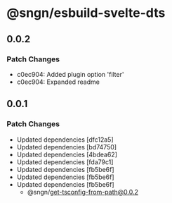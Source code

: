 # @sngn/esbuild-svelte-dts

## 0.0.2

### Patch Changes

- c0ec904: Added plugin option 'filter'
- c0ec904: Expanded readme

## 0.0.1

### Patch Changes

- Updated dependencies [dfc12a5]
- Updated dependencies [bd74750]
- Updated dependencies [4bdea62]
- Updated dependencies [fda79c1]
- Updated dependencies [fb5be6f]
- Updated dependencies [fb5be6f]
- Updated dependencies [fb5be6f]
  - @sngn/get-tsconfig-from-path@0.0.2
